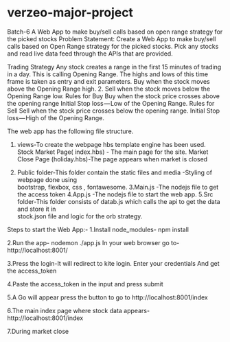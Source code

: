# verzeo-major-project

Batch-6
A Web App to make buy/sell calls based on open range strategy for the picked stocks
Problem Statement:
Create a Web App to make buy/sell calls based on Open Range strategy for the picked stocks. Pick any stocks and read live data feed through the APIs that are provided.
 
Trading Strategy
Any stock creates a range in the first 15 minutes of trading in a day. This is calling Opening Range. The highs and lows of this time frame is taken as entry and exit parameters.
Buy when the stock moves above the Opening Range high. 2. Sell when the stock moves below the Opening Range low.
Rules for Buy
Buy when the stock price crosses above the opening range
Initial Stop loss — Low of the Opening Range.
Rules for Sell
Sell when the stock price crosses below the opening range.
Initial Stop loss — High of the Opening Range.
 
 
 
 
 
 
The web app has the following file structure.
1. views-To create the webpage hbs template engine has been used.
Stock Market Page( index.hbs) - The main page for the site. 
Market Close Page (holiday.hbs)-The page appears when market is closed
 
2. Public folder-This folder contain the static files and media -Styling of webpage done using   
                            bootstrap, flexbox, css , fontawesome.
3.Main.js -The nodejs file to get the access token
4.App.js -The nodejs file to start the web app.
5.Src folder-This folder consists of datab.js which calls the api to get the data and store it in  
                     stock.json file and logic for the orb strategy. 
 
Steps to start the Web App:-
1.Install node_modules- npm install

2.Run the app- nodemon ./app.js
In your web browser go to- http://localhost:8001/










3.Press the login-It will redirect to kite login. Enter your credentials
And get the access_token








4.Paste the access_token in the input and press submit













5.A Go will appear press the button to go to http://localhost:8001/index

   

6.The main index page where stock data appears-http://localhost:8001/index


7.During market close


